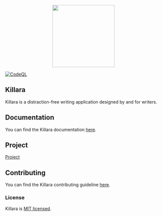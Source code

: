 <p align="center">
<img src="https://user-images.githubusercontent.com/107614800/175932946-c0ef190c-4549-4be5-9e19-d8dcf2350f79.png" height=200 width=200 />
</p>

[![CodeQL](https://github.com/eungella-io/Killara/actions/workflows/codeql-analysis.yml/badge.svg)](https://github.com/eungella-io/Killara/actions/workflows/codeql-analysis.yml)

## Killara
Killara is a distraction-free writing application designed by and for writers.

## Documentation
You can find the Killara documentation [here](https://github.com/eungella-io/Killara-docs).

## Project
[Project](https://github.com/orgs/eungella-io/projects/2/views/1?layout=board)

## Contributing
You can find the Killara contributing guideline [here](https://github.com/eungella-io/Killara/blob/main/CONTRIBUTING.md).

### License
Killara is [MIT licensed](https://github.com/eungella-io/Killara/blob/main/LICENSE).
